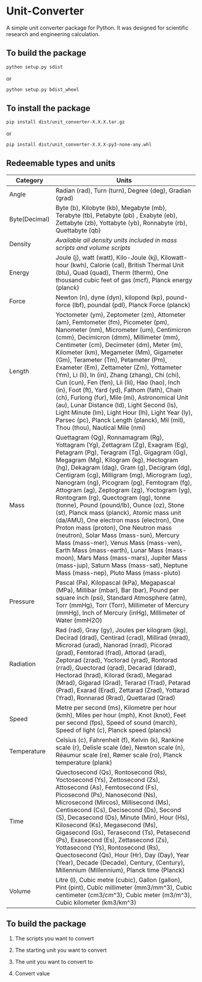 # Unit-Converter

A simple unit converter package for Python. It was designed for scientific research and engineering calculation.

## To build the package

```bash
python setup.py sdist
```

or

```bash
python setup.py bdist_wheel
```

## To install the package

```bash
pip install dist/unit_converter-X.X.X.tar.gz
```

or

```bash
pip install dist/unit_converter-X.X.X-py3-none-any.whl
```


## Redeemable types and units
| Category    | Units                                                                                                                                                                                                                                                                                                                                                                                                                                    |
|-------------------|------------------------------------------------------------------------------------------------------------------------------------------------------------------------------------------------------------------------------------------------------------------------------------------------------------------------------------------------------------------------------------------------------------------------------------------|
|Angle|Radian (rad), Turn (turn), Degree (deg), Gradian (grad)|
|Byte(Decimal) | Byte (b), Kilobyte (kb), Megabyte (mb), Terabyte (tb), Petabyte (pb) , Exabyte (eb), Zettabyte (zb), Yottabyte (yb), Ronnabyte (rb), Quettabyte (qb)|
|Density|*Available all density units included in mass scripts and volume scripts*|
|Energy| Joule (j), watt (watt), Kilo-Joule (kj), Kilowatt-hour (kwh), Calorie (cal), British Thermal Unit (btu), Quad (quad), Therm (therm), One thousand cubic feet of gas (mcf), Planck energy (planck)|
|Force |Newton (n), dyne (dyn), kilopond (kp),  pound-force (lbf), poundal (pdl), Planck Force (planck)|
|Length|Yoctometer (ym), Zeptometer (zm), Attometer (am), Femtometer (fm), Picometer (pm), Nanometer (nm), Micrometer (um), Centimicron (cmm), Decimicron (dmm), Millimeter (mm), Centimeter (cm), Decimeter (dm), Meter (m), Kilometer (km), Megameter (Mm), Gigameter (Gm), Terameter (Tm), Petameter (Pm), Exameter (Em), Zettameter (Zm), Yottameter (Ym), Li (li), In (in), Zhang (zhang), Chi (chi), Cun (cun), Fen (fen), Lii (lii), Hao (hao), Inch (in), Foot (ft), Yard (yd), Fathom (fath), Chain (ch), Furlong (fur), Mile (mi), Astronomical Unit (au), Lunar Distance (ld), Light Second (ls), Light Minute (lm), Light Hour (lh), Light Year (ly), Parsec (pc), Planck Length (planck), Mil (mil), Thou (thou), Nautical Mile (nmi)|
|Mass|Quettagram (Qg), Ronnamagram (Rg), Yottagram (Yg), Zettagram (Zg), Exagram (Eg), Petagram (Pg), Teragram (Tg), Gigagram (Gg), Megagram (Mg), Kilogram (kg), Hectogram (hg), Dekagram (dag), Gram (g), Decigram (dg), Centigram (cg), Milligram (mg), Microgram (ug), Nanogram (ng), Picogram (pg), Femtogram (fg), Attogram (ag), Zeptogram (zg), Yoctogram (yg),  Rontogram (rg), Quectogram (qg), tonne (tonne), Pound (pound/lb), Ounce (oz), Stone (st), Planck mass (planck), Atomic mass unit (da/AMU), One electron mass (electron), One Proton mass (proton), One Neutron mass (neutron), Solar Mass (mass-sun), Mercury Mass (mass-mer), Venus Mass (mass-ven), Earth Mass (mass-earth), Lunar Mass (mass-moon), Mars Mass (mass-mars), Jupiter Mass (mass-jup), Saturn Mass (mass-sat), Neptune Mass (mass-nep), Pluto Mass (mass-pluto)|
|Pressure|Pascal (Pa), Kilopascal (kPa), Megapascal (MPa), Millibar (mbar), Bar (bar), Pound per square inch (psi), Standard Atmosphere (atm), Torr (mmHg), Torr (Torr), Millimeter of Mercury (mmHg), Inch of Mercury (inHg), Millimeter of Water (mmH2O)|
|Radiation|Rad (rad), Gray (gy), Joules per kilogram (jkg), Decirad (drad), Centirad (crad), Millirad (mrad), Microrad (urad), Nanorad (nrad), Picorad (prad), Femtorad (frad), Attorad (arad), Zeptorad (zrad), Yoctorad (yrad), Rontorad (rrad), Quectorad (qrad), Decarad (darad), Hectorad (hrad), Kilorad (krad), Megarad (Mrad), Gigarad (Grad), Terarad (Trad), Petarad (Prad), Exarad (Erad), Zettarad (Zrad), Yottarad (Yrad), Ronnarad (Rrad), Quettarad (Qrad)|
|Speed| Metre per second (ms), Kilometre per hour (kmh), Miles per hour (mph), Knot (knot), Feet per second (fps), Speed of sound (march), Speed of light (c), Planck speed (planck)|
|Temperature| Celsius (c), Fahrenheit (f), Kelvin (k), Rankine scale (r), Delisle scale (de), Newton scale (n), Réaumur scale (re), Rømer scale (ro), Planck temperature (plank)|
|Time|Quectosecond (Qs), Rontosecond (Rs), Yoctosecond (Ys), Zettosecond (Zs), Attosecond (As), Femtosecond (Fs), Picosecond (Ps), Nanosecond (Ns), Microsecond (Mircos), Millisecond (Ms), Centisecond (Cs), Decisecond (Ds), Second (S), Decasecond (Ds), Minute (Min), Hour (Hs), Kilosecond (Ks), Megasecond (Ms), Gigasecond (Gs), Terasecond (Ts), Petasecond (Ps), Exasecond (Es), Zettasecond (Zs), Yottasecond (Ys), Rontosecond (Rs), Quectosecond (Qs), Hour (Hr), Day (Day), Year (Year), Decade (Decade), Century, (Century), Millennium (Millennium), Planck time (Planck)|
|Volume|Litre (l), Cubic metre (cubic), Gallon (gallon), Pint (pint), Cubic millimeter (mm3/mm^3), Cubic centimeter (cm3/cm^3), Cubic meter (m3/m^3), Cubic kilometer (km3/km^3)|

## To build the package

1. The scripts you want to convert

2. The starting unit you want to convert

3. The unit you want to convert to

4. Convert value
  
